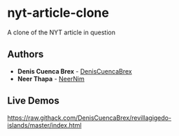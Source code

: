 # nyt-article-clone

A clone of the NYT article in question 

## Authors

* **Denis Cuenca Brex** - [DenisCuencaBrex](https://github.com/DenisCuencaBrex)
* **Neer Thapa** - [NeerNim](https://github.com/NeerNim)

## Live Demos

https://raw.githack.com/DenisCuencaBrex/revillagigedo-islands/master/index.html
